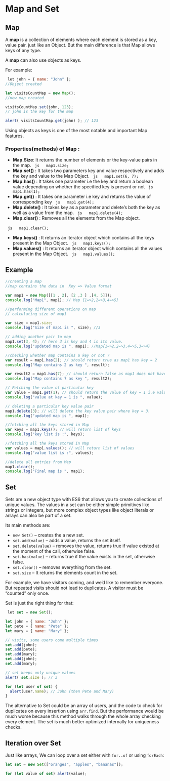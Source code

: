 # Map and Set

## Map

A **map** is a collection of elements where each element is stored as a key, value pair. just like an Object. But the main difference is that Map allows keys of any type.

A **map** can also use objects as keys.

For example:

```js
 let john = { name: "John" };
//Object created

let visitsCountMap = new Map();
//new map created

visitsCountMap.set(john, 123);
// john is the key for the map

alert( visitsCountMap.get(john) ); // 123
```

Using objects as keys is one of the most notable and important Map features.

### Properties(methods) of Map :

- **Map.Size**: It returns the number of elements or the key-value pairs in the map.
  ```js
  map1.size;
  ```
- **Map.set()** : It takes two parameters key and value respectively and adds the key and value to the Map Object.
  ```js
  map1.set(6, 7);
  ```
- **Map.has()** : It takes one parameter i.e the key and return a boolean value depending on whether the specified key is present or not
  ```js
  map1.has(1);
  ```
- **Map.get()** : It takes one parameter i.e key and returns the value of corresponding key
  ```js
  map1.get(4);
  ```
- **Map.delete()** : It takes key as a parameter and delete’s both the key as well as a value from the map.
  ```js
  map1.delete(4);
  ```
- **Map.clear()** : Removes all the elements from the Map object.

  ```js
  map1.clear();
  ```

- **Map.keys()** : It returns an iterator object which contains all the keys present in the Map Object.
  ```js
  map1.keys();
  ```
- **Map.values()** : It returns an iterator object which contains all the values present in the Map Object.
  ```js
  map1.values();
  ```

## Example

```js
//creating a map
//map contains the data in  Key => Value format

var map1 = new Map([[1 , 2], [2 ,3 ] ,[4, 5]]);
console.log("Map1", map1); // Map {1=>2,2=>3,4=>5}

//performing different operations on map
// calculating size of map1

var size = map1.size;
console.log("Size of map1 is ", size); //3

// adding another pair to map
map1.set(3, 4); // here 3 is key and 4 is its value.
console.log("updated map is ", map1); //Map{1=>2,2=>3,4=>5,3=>4}

//checking whether map contains a key or not ?
var result = map1.has(2); // should return true as map1 has key = 2
console.log("Map contains 2 as key ", result);

var result2 = map1.has(7); // should return false as map1 does not have key = 7
console.log("Map contains 7 as key ", result2);

// Fetching the value of particular key
var value = map1.get(1); // should return the value of key = 1 i.e value = 2
console.log("value at key = 1 is ", value);

// deleting a particular key value pair
map1.delete(3); // will delete the key value pair where key = 3.
console.log("updated map is ", map1);

//fetching all the keys stored in Map
var keys = map1.keys(); // will return list of keys
console.log("key list is :", keys);

//fetching all the keys stored in Map
var values = map1.values(); // will return list of values
console.log("value list is :", values);

//delete all entries from Map
map1.clear();
console.log("Final map is ", map1);
```

## Set

Sets are a new object type with ES6 that allows you to create collections of unique values. The values in a set can be either simple primitives like strings or integers, but more complex object types like object literals or arrays can also be part of a set.

Its main methods are:

- `new Set()` – creates the a new set.
- `set.add(value)` – adds a value, returns the set itself.
- `set.delete(value)` – removes the value, returns true if value existed at the moment of the call, otherwise false.
- `set.has(value)` – returns true if the value exists in the set, otherwise false.
- `set.clear()` – removes everything from the set.
- `set.size` – It returns the elements count in the set.

For example, we have visitors coming, and we’d like to remember everyone. But repeated visits should not lead to duplicates. A visitor must be “counted” only once.

Set is just the right thing for that:

```js
 let set = new Set();

let john = { name: "John" };
let pete = { name: "Pete" };
let mary = { name: "Mary" };

// visits, some users come multiple times
set.add(john);
set.add(pete);
set.add(mary);
set.add(john);
set.add(mary);

// set keeps only unique values
alert( set.size ); // 3

for (let user of set) {
  alert(user.name); // John (then Pete and Mary)
}
```

The alternative to Set could be an array of users, and the code to check for duplicates on every insertion using `arr.find`. But the performance would be much worse because this method walks through the whole array checking every element. The set is much better optimized internally for uniqueness checks.

## Iteration over Set

Just like arrays, We can loop over a set either with `for..of` or using `forEach`:

```js
let set = new Set(["oranges", "apples", "bananas"]);

for (let value of set) alert(value);

```